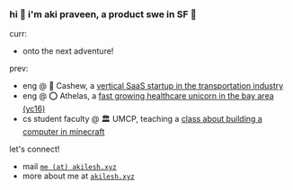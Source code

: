 ### hi 🌊 i'm aki praveen, a product swe in SF 🌉
curr:
* onto the next adventure!

prev: 
* eng @ 🚚 Cashew, a [vertical SaaS startup in the transportation industry](https://withcashew.com/)
* eng @ ⭕️ Athelas, a [fast growing healthcare unicorn in the bay area (yc16)](https://www.athelas.com/)
* cs student faculty @ 🏛️ UMCP, teaching a [class about building a computer in minecraft](https://www.cs.umd.edu/class/spring2020/cmsc389E/)

let's connect!
* mail [`me (at) akilesh.xyz`](me@akilesh.xyz)
* more about me at [`akilesh.xyz`](https://akilesh.xyz)
